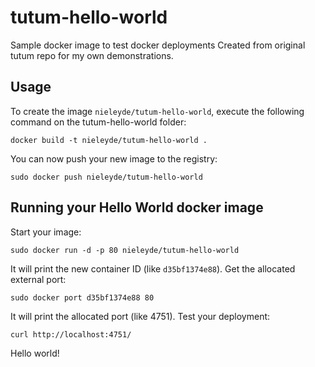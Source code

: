tutum-hello-world
==================

Sample docker image to test docker deployments
Created from original tutum repo for my own demonstrations.

Usage
-----

To create the image `nieleyde/tutum-hello-world`, execute the following command on the tutum-hello-world folder:

	docker build -t nieleyde/tutum-hello-world .

You can now push your new image to the registry:

	sudo docker push nieleyde/tutum-hello-world


Running your Hello World docker image
-------------------------------------

Start your image:

	sudo docker run -d -p 80 nieleyde/tutum-hello-world

It will print the new container ID (like `d35bf1374e88`). Get the allocated external port:

	sudo docker port d35bf1374e88 80

It will print the allocated port (like 4751). Test your deployment:

	curl http://localhost:4751/


Hello world!
